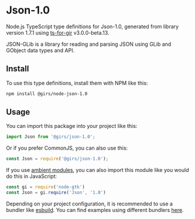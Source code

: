 
# Json-1.0

Node.js TypeScript type definitions for Json-1.0, generated from library version 1.7.1 using [ts-for-gir](https://github.com/gjsify/ts-for-gjs) v3.0.0-beta.13.

JSON-GLib is a library for reading and parsing JSON using GLib and GObject data types and API.

## Install

To use this type definitions, install them with NPM like this:
```bash
npm install @girs/node-json-1.0
```

## Usage

You can import this package into your project like this:
```ts
import Json from '@girs/json-1.0';
```

Or if you prefer CommonJS, you can also use this:
```ts
const Json = require('@girs/json-1.0');
```

If you use [ambient modules](https://github.com/gjsify/ts-for-gir/tree/main/packages/cli#ambient-modules), you can also import this module like you would do this in JavaScript:

```ts
const gi = require('node-gtk')
const Json = gi.require('Json', '1.0')
```

Depending on your project configuration, it is recommended to use a bundler like [esbuild](https://esbuild.github.io/). You can find examples using different bundlers [here](https://github.com/gjsify/ts-for-gir/tree/main/examples).